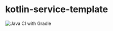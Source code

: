 # kotlin-service-template

![Java CI with Gradle](https://github.com/pauldaniv/kotlin-service-template/workflows/Java%20CI%20with%20Gradle/badge.svg)
